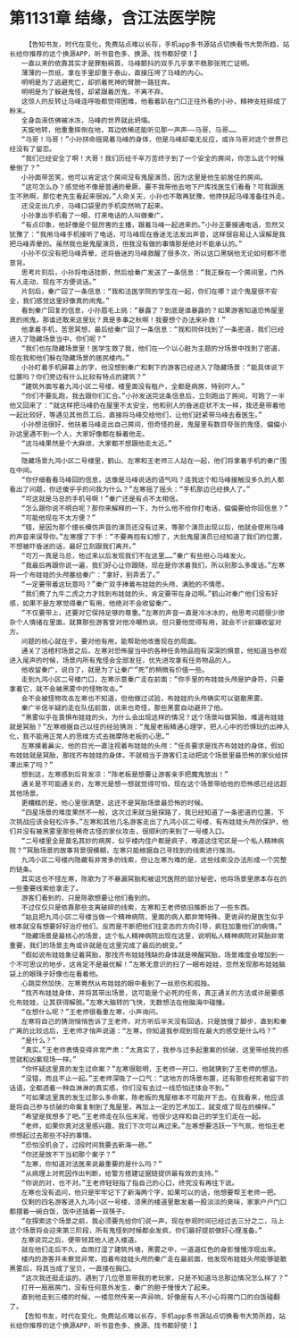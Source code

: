 # 第1131章 结缘，含江法医学院
        【告知书友，时代在变化，免费站点难以长存，手机app多书源站点切换看书大势所趋，站长给你推荐的这个换源APP，听书音色多、换源、找书都好使！】
       一直以来的依靠其实才是罪魁祸首，马峰颤抖的双手几乎拿不稳那张死亡证明。
       薄薄的一页纸，拿在手里却重于泰山，直接压垮了马峰的内心。
       明明是为了逃避死亡，却抓着死神的臂膀一路狂奔。
       明明是为了躲避鬼怪，却紧跟着厉鬼，不离不弃。
       这惊人的反转让马峰连呼吸都觉得困难，他看着趴在门口正往外看的小孙，精神支柱碎成了粉末。
       全身血液仿佛被冰冻，马峰的世界就此坍塌。
       天旋地转，他重重摔倒在地，耳边依稀还能听见那一声声——马哥、马哥……
       “马哥！马哥！”小孙拼命摇晃着马峰的身体，但是马峰却毫无反应，或许马哥对这个世界已经没有了留恋。
       “我们已经安全了啊！大哥！我们历经千辛万苦终于到了一个安全的房间，你怎么这个时候晕倒了？”
       小孙面带苦笑，他可以肯定这个房间没有鬼屋演员，因为这里是他生前居住的房间。
       “这可怎么办？感觉他不像是普通的晕厥，要不我带他去地下尸库找医生们看看？可我跟医生不熟啊，那位老先生看起来很凶。”人命关天，小孙也不敢再犹豫，他搀扶起马峰准备往外走。
       还没走出几步，马峰口袋里的手机突然响了起来。
       小孙拿出手机看了一眼，打来电话的人叫做秦广。
       “有点印象，他好像是个挺厉害的主播，跟着马峰一起进来的。”小孙正要接通电话，忽然又犹豫了：“我用马峰手机接听了电话，可马峰现在昏迷无法发出声音，这样很容易让人误解是我把马峰弄晕的。虽然我也是鬼屋演员，但我没有做的事情那是绝对不能承认的。”
       小孙不仅没有把马峰弄晕，还将昏迷的马峰救醒了很多次，所以这口黑锅他无论如何都不愿意背。
       思考片刻后，小孙将电话挂断，然后给秦广发送了一条信息：“我正躲在一个房间里，门外有人走动，现在不方便说话。”
       片刻后，秦广回了一条信息：“我和法医学院的学生在一起，你们在哪？这个鬼屋很不安全，我们感觉这里好像真的闹鬼。”
       看到秦广回复的信息，小孙眉毛上挑：“暴露了？到底是谁暴露的？如果游客知道恐怖屋里真的闹鬼，那谁还敢来这里玩？真是多事之秋啊！我要想个办法来补救！”
       他拿着手机，苦思冥想，最后给秦广回了一条信息：“我和同伴找到了一条密道，我们已经进入了隐藏场景当中，你们呢？”
       “我们也在隐藏场景里！医学生救了我，他们在一个以心脏为主题的分场景中找到了密道，现在我和他们躲在隐藏场景的居民楼内。”
       小孙盯着手机屏幕上的字，他没想到秦广和剩下的游客已经进入了隐藏场景：“能具体说下位置吗？你们旁边有什么比较有特点的建筑？”
       “建筑外面写着九鸿小区二号楼，楼里面没有租户，全都是病房，特别吓人。”
       “你们不要乱跑，我去跟你们汇合。”小孙发送完这条信息后，立刻跑出了房间，可跑了一半他又回来了：“就这样把马峰扔在屋里不太安全，他和别人的昏迷症状不太一样，我还是带着他一起比较好，等遇见其他员工后，直接将马峰交给他们，让他们赶紧带马峰去看医生。”
       小孙想法很好，他扶着马峰走出自己房间，但奇怪的是，鬼屋里有数目夸张的鬼怪，偏偏小孙这里遇不到一个人，大家好像都在躲着他走。
       “这马峰果然是个大麻烦，大家都不想跟他走太近。”
       ……
       隐藏场景九鸿小区二号楼里，鹤山、左寒和王老师三人站在一起，他们将拿着手机的秦广围在中间。
       “你仔细看看马峰回的信息，这像是马峰说话的语气吗？连我这个和马峰接触没多久的人都看出了问题，你还傻乎乎的问我为什么？”左寒摇了摇头：“手机那边已经换人了。”
       “可这就是马总的手机号啊！”秦广还是有点不太相信。
       “怎么跟你说不明白呢？那你来解释的一下，为什么他不给你打电话，偏偏要给你回信息？”
       “可能他现在不太方便？”
       “错，是因为那个擅长模仿声音的演员还没有过来，等那个演员出现以后，他就会使用马峰的声音来误导你。”左寒摆了下手：“不要再抱有幻想了，大批鬼屋演员已经知道了我们的位置，不想被吓昏迷的话，最好立刻跟我们离开。”
       “可万一真是马总，他过来以后发现我们不在这里……”秦广有些担心马峰发火。
       “我最后再跟你说一遍，我们好心让你跟随，现在是你求着我们，所以别那么多废话。”左寒将一个布娃娃的头颅塞给秦广：“拿好，别弄丢了。”
       “一定要带着这玩意吗？”秦广双手捧着布娃娃的头颅，满脸的不情愿。
       “我们费了九牛二虎之力才找到布娃娃的头，肯定要带在身边啊。”鹤山对秦广他们没有好感，如果不是左寒觉得秦广有用，他绝对不会收留秦广。
       “不仅要带上，还要对它保持足够的尊重。”左寒的声音一直是冷冰冰的，他思考问题很少掺杂个人情绪在里面，就算那些游客曾对他冷嘲热讽，但只要他觉得有用，就会不计前嫌收留对方。
       问题的核心就在于，要对他有用，能帮助他改善现在的局面。
       通关了活棺村场景之后，左寒对恐怖屋当中的各种任务物品抱有深深的惧意，他知道当参观进入尾声的时候，场景内所有鬼怪会全部发狂，优先进攻拿有任务物品的人。
       他收留秦广，说白了，就是为了让秦广“死”的稍微有价值一些。
       走到九鸿小区二号楼门口，左寒示意秦广走在前面：“你手里的布娃娃头颅是护身符，只要拿着它，就不会被黑雾中的怪物攻击。”
       会不会被怪物攻击左寒也不知道，但他做过试验，布娃娃的头颅确实可以驱散黑雾。
       秦广半信半疑的走在队伍前面，说来也奇怪，那些黑雾自动避开了他。
       “黑雾似乎在畏惧布娃娃的头，为什么会出现这样的情况？这个场景叫做冥胎，难道布娃娃就是冥胎？”左寒根据自己以往的经验猜测：“鬼屋老板精通心理学，把人心中的恐惧玩的出神入化，我不能用正常人的思维方式去揣摩陈老板的心思。”
       左寒摸着鼻尖，他的目光一直注视着布娃娃的头颅：“任务要求是找齐布娃娃的身体，假如布娃娃就是冥胎，那找齐布娃娃的身体，不就相当于游客们主动把这个场景里最恐怖的家伙给拼凑出来了吗？”
       想到这，左寒感到后背发凉：“陈老板是想要让游客亲手把魔鬼放出！”
       通关是不可能通关的，左寒光是想一想就觉得可怕，现在这个场景带给他的恐怖感已经远超其他场景。
       更糟糕的是，他心里很清楚，这还不是冥胎场景最恐怖的时候。
       “四星场景的难度果然不一般，这次过来就当是探路了，我已经知道了一条密道的位置，下次挑战应该会轻松许多。”左寒和其他几名游客走出了九鸿小区二号楼，有布娃娃头颅的保护，他们并没有被黑雾里那些稀奇古怪的家伙攻击，很顺利的来到了一号楼入口。
       “二号楼里全是莫名其妙的病房，似乎楼内住户都是疯子，难道这住宅区是一个私人精神病院？”冥胎场景的故事背景很模糊，左寒只能根据自己寻找到的线索进行推测。
       九鸿小区二号楼内隐藏有非常多的线索，但让左寒为难的是，这些线索没办法形成一个完整的链条。
       其实这也不怪左寒，陈歌为了不暴漏冥胎和被诅咒医院的部分秘密，他将场景里原本存在的一些重要线索给拿走了。
       游客们看到的，只是陈歌想要让他们看到的。
       不过仅仅只是依靠那些支离破碎的线索，左寒和王老师依旧推断出了一些东西。
       “姑且把九鸿小区二号楼当做一个精神病院，里面的病人都非常特殊，更诡异的是医生似乎根本就没有想要好好治疗他们，反而是不断把他们往变态的方向引导，疯狂加重他们的病情。”
       “隐藏场景是最核心的场景，这个私人精神病院出现在这里，说明私人精神病院对冥胎非常重要，我们的场景主角或许就是在这里完成了最后的蜕变。”
       “假如说布娃娃象征着冥胎，那找齐布娃娃残缺的身体就是唤醒冥胎，场景难度会增加到一个不可思议的地步，这肯定不是最优解！”左寒无意识的扫了一眼布娃娃，忽然发现那布娃娃脑袋上的眼珠子好像也在看着他。
       心跳突然加快，左寒竟然从布娃娃的眼中看到了一丝悲伤和孤独。
       “找齐布娃娃身体，并将其带出场景，这可能是个必死的任务，真正通关的方法或许是要感化布娃娃，让其获得解脱。”左寒大脑转的飞快，无数想法在他脑海中碰撞。
       “在想什么呢？”王老师很看重左寒，小声询问。
       左寒将自己的猜测悄悄告诉了王老师，对方听后半天没有回话，只是放慢了脚步，直到和秦广离的比较远后，王老师才悄声说道：“左寒，你知道我参观到现在最大的感受是什么吗？”
       “是什么？”
       “真实。”王老师表情变得非常严肃：“太真实了，我参与过多起重案的侦破，这里带给我的感觉就和凶案现场一样。”
       “你怀疑这里真的发生过命案？”左寒很聪明，王老师一开口，他就猜到了王老师的想法。
       “没错，而且不止一起。”王老师深吸了一口气：“这地方的场景布置，还有那些枉死者留下的话语，全都透着一种血淋淋的真实感，你们没有去过一线恐怕还体会不到。”
       “可如果这里真的发生过那么多命案，陈老板的鬼屋根本不可能开下去。在我看来，他应该是将自己参与侦破的命案复制到了鬼屋里，再加上一定的艺术加工，就变成了现在的模样。”
       “希望是我想多了吧。”王老师走在队伍末尾，他很少这样和自己的学生们走在一起。
       “老师，如果你真对这里感兴趣，我们下次可以再过来。”左寒想要活跃一下气氛，他怕王老师想起过去那些不好的事情。
       “恐怕没机会了，过段时间我要去新海一趟。”
       “你还是放不下当初那个案子？”
       “左寒，你知道对法医来说最重要的是什么吗？”
       “从病理上对死因作出判断，给警方搭建证据链提供最有效的支持。”
       “你说的对，也不对。”王老师轻轻指了指自己的心口，终究没有再往下说。
       左寒也没有追问，他只是牢牢记下了新海两个字，如果可以的话，他想要帮王老师一把。
       仅剩的四名游客进入九鸿小区一号楼，漆黑的楼道里散发着一股淡淡的臭味，家家户户门口都摆着一碗白饭，饭中还插着一双筷子。
       “在探索这个场景之前，我必须要先给你们说一声，现在参观时间已经过去三分之二，马上这个场景将会迎来第三阶段，所有鬼怪到时候都会发疯，你们最好提前做好心理准备。”
       左寒说完之后，便带领其他人进入楼道。
       就在他们走后不久，血雨打湿了建筑外墙，黑雾之中，一道道红色的身影慢慢浮现出来。
       楼内的游客并未察觉异常，抱着布娃娃头颅的秦广走在最前面，他发现布娃娃头颅能够驱散黑雾后，将其当成了宝贝，一直搂在胸口。
       “这次我还挺走运的，遇到了几位愿意带我的老玩家，只是不知道马总那边情况怎么样了？”
       打开一扇扇房门，没有任何意外发生，秦广的胆子慢慢大了起来。
       直到他走到三楼的时候，一楼忽然传来一声异响，好像是有人不小心将房门口的白饭碰翻了。
       【告知书友，时代在变化，免费站点难以长存，手机app多书源站点切换看书大势所趋，站长给你推荐的这个换源APP，听书音色多、换源、找书都好使！】
